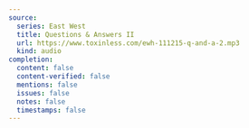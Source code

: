 ```yaml
---
source:
  series: East West
  title: Questions & Answers II
  url: https://www.toxinless.com/ewh-111215-q-and-a-2.mp3
  kind: audio
completion:
  content: false
  content-verified: false
  mentions: false
  issues: false
  notes: false
  timestamps: false
---
```

